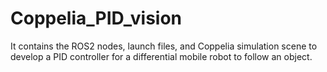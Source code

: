 # Coppelia_PID_vision
 It contains the ROS2 nodes, launch files, and Coppelia simulation scene to develop a PID controller for a differential mobile robot to follow an object.
